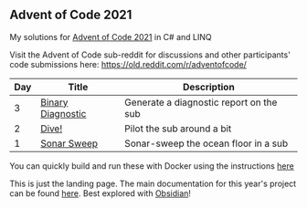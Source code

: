 ## Advent of Code 2021

My solutions for [Advent of Code 2021](http://adventofcode.com/2021) in C# and LINQ

Visit the Advent of Code sub-reddit for discussions and other participants' code submissions here: https://old.reddit.com/r/adventofcode/

| Day | Title                                                            | Description                             |
| --- | ---------------------------------------------------------------- | --------------------------------------- |
| 3   | [Binary Diagnostic](./AdventOfCode/AdventOfCode.CSharp/Day03.hs) | Generate a diagnostic report on the sub |
| 2   | [Dive!](./AdventOfCode/AdventOfCode.CSharp/Day02.hs)             | Pilot the sub around a bit              |
| 1   | [Sonar Sweep](./AdventOfCode/AdventOfCode.CSharp/Day01.hs)       | Sonar-sweep the ocean floor in a sub    |

You can quickly build and run these with Docker using the instructions [here](Docs/Docker.md)

This is just the landing page.  The main documentation for this year's project can be found [here](Docs/Home.md). Best explored with [Obsidian](https://obsidian.md/)!

